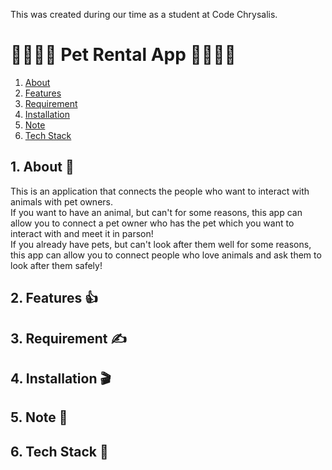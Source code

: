 This was created during our time as a student at Code Chrysalis.
# 🐶🐢🐱🐰 Pet Rental App 🦜🐷🐭🦦
1. [About](#About)
2. [Features](#Features)
3. [Requirement](#Requirement)
4. [Installation](#Installation)
5. [Note](#Note)
6. [Tech Stack](#Tech%20Stack)

## 1.  About 💁‍
This is an application that connects the people who want to interact with animals with pet owners.  
If you want to have an animal, but can't for some reasons, this app can allow you to connect a pet owner who has the pet which you want to interact with and meet it in parson!  
If you already have pets, but can't look after them well for some reasons, this app can allow you to connect people who love animals and ask them to look after them safely!
## 2.  Features 👍

## 3.  Requirement ✍️
## 4.  Installation 🎬
## 5.  Note 📝
## 6.  Tech Stack 🤖
